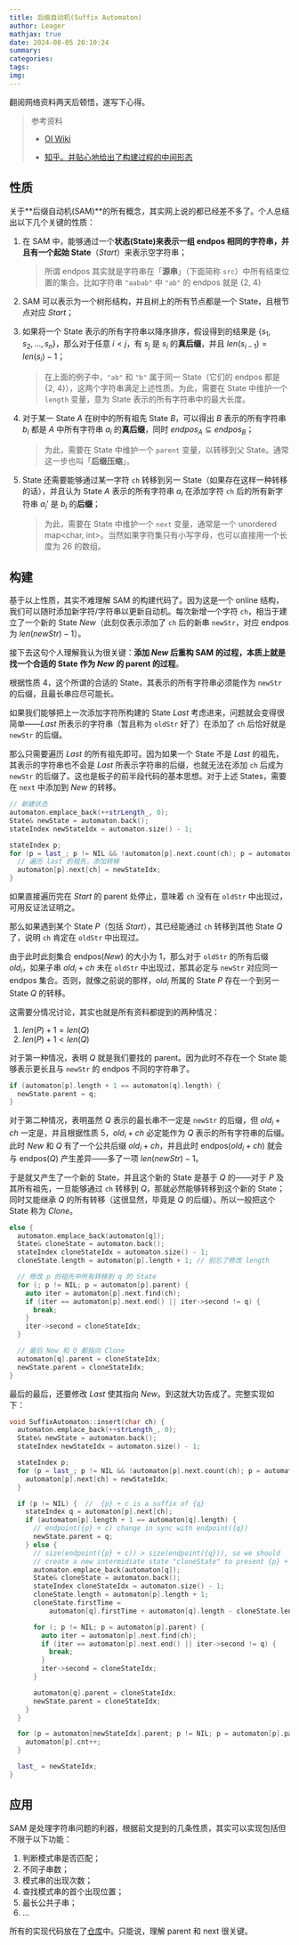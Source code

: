 ```yaml
---
title: 后缀自动机(Suffix Automaton)
author: Leager
mathjax: true
date: 2024-08-05 20:10:24
summary:
categories:
tags:
img:
---
```


翻阅网络资料两天后顿悟，遂写下心得。

> 参考资料
>
> - [OI Wiki](https://oi-wiki.org/string/sam/#%E6%A3%80%E6%9F%A5%E5%AD%97%E7%AC%A6%E4%B8%B2%E6%98%AF%E5%90%A6%E5%87%BA%E7%8E%B0)
>
> - [知乎。并贴心地给出了构建过程的中间形态](https://zhuanlan.zhihu.com/p/410131141)

<!--more-->

## 性质

关于**后缀自动机(SAM)**的所有概念，其实网上说的都已经差不多了。个人总结出以下几个关键的性质：

1. 在 SAM 中，能够通过一个**状态(State)**来表示一组 endpos 相同的字符串，并且有一个**起始 State**（$Start$）来表示空字符串；
   
   > 所谓 endpos 其实就是字符串在「**源串**」（下面简称 `src`）中所有结束位置的集合。比如字符串 `"aabab"` 中 `"ab"` 的 endpos 就是 {2, 4}

2. SAM 可以表示为一个树形结构，并且树上的所有节点都是一个 State，且根节点对应 $Start$；
3. 如果将一个 State 表示的所有字符串以降序排序，假设得到的结果是 $\{s_1, s_2, \dots, s_n\}$，那么对于任意 $i<j$，有 $s_j$ 是 $s_i$ 的**真后缀**，并且 $len(s_{i-1}) = len(s_i) - 1$；
   
   > 在上面的例子中，`"ab"` 和 `"b"` 属于同一 State（它们的 endpos 都是 {2, 4}），这两个字符串满足上述性质。为此，需要在 State 中维护一个 `length` 变量，意为 State 表示的所有字符串中的最大长度。

4. 对于某一 State $A$ 在树中的所有祖先 State $B$，可以得出 $B$ 表示的所有字符串 $b_i$ 都是 $A$ 中所有字符串 $a_i$ 的**真后缀**，同时 $endpos_A \subseteq endpos_B$；

   > 为此，需要在 State 中维护一个 `parent` 变量，以转移到父 State。通常这一步也叫「**后缀压缩**」。

5. State 还需要能够通过某一字符 `ch` 转移到另一 State（如果存在这样一种转移的话），并且认为 State $A$ 表示的所有字符串 $a_i$ 在添加字符 `ch` 后的所有新字符串 $a_i'$ 是 $b_i$ 的**后缀**；

   > 为此，需要在 State 中维护一个 `next` 变量，通常是一个 unordered map<char, int>。当然如果字符集只有小写字母，也可以直接用一个长度为 26 的数组。

## 构建

基于以上性质，其实不难理解 SAM 的构建代码了。因为这是一个 online 结构，我们可以随时添加新字符/字符串以更新自动机。每次新增一个字符 `ch`，相当于建立了一个新的 State $New$（此刻仅表示添加了 `ch` 后的新串 `newStr`，对应 endpos 为 $len(newStr)-1$）。

接下去这句个人理解我认为很关键：**添加 $New$ 后重构 SAM 的过程，本质上就是找一个合适的 State 作为 $New$ 的 parent 的过程**。

根据性质 4，这个所谓的合适的 State，其表示的所有字符串必须能作为 `newStr` 的后缀，且最长串应尽可能长。

如果我们能够把上一次添加字符所构建的 State $Last$ 考虑进来，问题就会变得很简单——$Last$ 所表示的字符串（暂且称为 `oldStr` 好了）在添加了 `ch` 后恰好就是 `newStr` 的后缀。

那么只需要遍历 $Last$ 的所有祖先即可。因为如果一个 State 不是 $Last$ 的祖先，其表示的字符串也不会是 $Last$ 所表示字符串的后缀，也就无法在添加 `ch` 后成为 `newStr` 的后缀了。这也是板子的前半段代码的基本思想。对于上述 States，需要在 `next` 中添加到 $New$ 的转移。

```C++
// 新建状态
automaton.emplace_back(++strLength_, 0);
State& newState = automaton.back();
stateIndex newStateIdx = automaton.size() - 1;

stateIndex p;
for (p = last_; p != NIL && !automaton[p].next.count(ch); p = automaton[p].parent) {
  // 遍历 last 的祖先，添加转移
  automaton[p].next[ch] = newStateIdx;
}
```

如果直接遍历完在 $Start$ 的 parent 处停止，意味着 `ch` 没有在 `oldStr` 中出现过，可用反证法证明之。

那么如果遇到某个 State $P$（包括 $Start$），其已经能通过 `ch` 转移到其他 State $Q$ 了，说明 `ch` 肯定在 `oldStr` 中出现过。

由于此时此刻集合 endpos($New$) 的大小为 1，那么对于 `oldStr` 的所有后缀 $old_i$，如果子串 $old_i + ch$ 未在 `oldStr` 中出现过，那其必定与 `newStr` 对应同一 endpos 集合。否则，就像之前说的那样，$old_i$ 所属的 State $P$ 存在一个到另一 State $Q$ 的转移。

这需要分情况讨论，其实也就是所有资料都提到的两种情况：

1. $len(P) + 1 = len(Q)$ 
2. $len(P) + 1 < len(Q)$ 

对于第一种情况，表明 $Q$ 就是我们要找的 parent。因为此时不存在一个 State 能够表示更长且与 `newStr` 的 endpos 不同的字符串了。

```C++
if (automaton[p].length + 1 == automaton[q].length) {
  newState.parent = q;
}
```

对于第二种情况，表明虽然 $Q$ 表示的最长串不一定是 `newStr` 的后缀，但 $old_i + ch$ 一定是，并且根据性质 5，$old_i + ch$ 必定能作为 $Q$ 表示的所有字符串的后缀。此时 $New$ 和 $Q$ 有了一个公共后缀 $old_i + ch$，并且此时 endpos($old_i + ch$) 就会与 endpos($Q$) 产生差异——多了一项 $len(newStr)-1$。

于是就又产生了一个新的 State，并且这个新的 State 是基于 $Q$ 的——对于 $P$ 及其所有祖先，一旦能够通过 `ch` 转移到 $Q$，那就必然能够转移到这个新的 State；同时又能继承 $Q$ 的所有转移（这很显然，毕竟是 $Q$ 的后缀）。所以一般把这个 State 称为 $Clone$。

```C++
else {
  automaton.emplace_back(automaton[q]);
  State& cloneState = automaton.back();
  stateIndex cloneStateIdx = automaton.size() - 1;
  cloneState.length = automaton[p].length + 1; // 别忘了修改 length

  // 修改 p 的祖先中所有转移到 q 的 State
  for (; p != NIL; p = automaton[p].parent) {
    auto iter = automaton[p].next.find(ch);
    if (iter == automaton[p].next.end() || iter->second != q) {
      break;
    }
    iter->second = cloneStateIdx;
  }

  // 最后 New 和 Q 都指向 Clone
  automaton[q].parent = cloneStateIdx;
  newState.parent = cloneStateIdx;
}
```

最后的最后，还要修改 $Last$ 使其指向 $New$。到这就大功告成了。完整实现如下：

```C++
void SuffixAutomaton::insert(char ch) {
  automaton.emplace_back(++strLength_, 0);
  State& newState = automaton.back();
  stateIndex newStateIdx = automaton.size() - 1;

  stateIndex p;
  for (p = last_; p != NIL && !automaton[p].next.count(ch); p = automaton[p].parent) {
    automaton[p].next[ch] = newStateIdx;
  }

  if (p != NIL) {  //  {p} + c is a suffix of {q}
    stateIndex q = automaton[p].next[ch];
    if (automaton[p].length + 1 == automaton[q].length) {
      // endpoint({p} + c) change in sync with endpoint({q})
      newState.parent = q;
    } else {
      // size(endpoint({p} + c)) > size(endpoint({q})), so we should
      // create a new intermidiate state "cloneState" to present {p} + c
      automaton.emplace_back(automaton[q]);
      State& cloneState = automaton.back();
      stateIndex cloneStateIdx = automaton.size() - 1;
      cloneState.length = automaton[p].length + 1;
      cloneState.firstTime =
          automaton[q].firstTime + automaton[q].length - cloneState.length;

      for (; p != NIL; p = automaton[p].parent) {
        auto iter = automaton[p].next.find(ch);
        if (iter == automaton[p].next.end() || iter->second != q) {
          break;
        }
        iter->second = cloneStateIdx;
      }

      automaton[q].parent = cloneStateIdx;
      newState.parent = cloneStateIdx;
    }
  }

  for (p = automaton[newStateIdx].parent; p != NIL; p = automaton[p].parent) {
    automaton[p].cnt++;
  }

  last_ = newStateIdx;
}
```

## 应用

SAM 是处理字符串问题的利器，根据前文提到的几条性质，其实可以实现包括但不限于以下功能：

1. 判断模式串是否匹配；
2. 不同子串数；
3. 模式串的出现次数；
4. 查找模式串的首个出现位置；
5. 最长公共子串；
6. ...

所有的实现代码放在了[仓库](https://github.com/Leager-zju/DataStructures/tree/main/SuffixAutomaton)中。只能说，理解 parent 和 next 很关键。